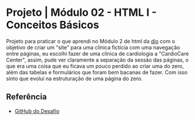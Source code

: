 # Projeto | Módulo 02 - HTML I - Conceitos Básicos

Projeto para praticar o que aprendi no Módulo 2 de html da [dio](https://www.dio.me/) com o objetivo de criar um "site" para uma clínica fictícia com uma navegação entre páginas, eu escolhi fazer de uma clínica de cardiologia a "CardioCare Center", assim, pude ver claramente a separação da sessão das páginas, o que era uma coisa que eu ficava um pouco perdido ao criar uma do zero, além das tabelas e formulários que foram bem bacanas de fazer. Com isso sinto que evoluí na estruturação de uma página do zero.

## Referência

 - [GitHub do Desafio](https://github.com/digitalinnovationone/trilha-html-modulo-2/tree/main)
